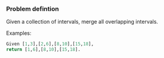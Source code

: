 ### Problem defintion
Given a collection of intervals, merge all overlapping intervals.

Examples:
```python
Given [1,3],[2,6],[8,10],[15,18],
return [1,6],[8,10],[15,18].
```